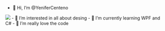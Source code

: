 - 👋 Hi, I’m @YeniferCenteno
<img src="https://media.tenor.com/yXLL673XWMAAAAAC/anya-anya-forger.gif" />
- 👀 I’m interested in all about desing
- 🌱 I’m currently learning WPF and C#
- 💞️ I’m really love the code
